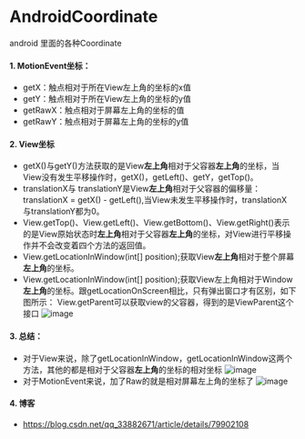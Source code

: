 # AndroidCoordinate
android 里面的各种Coordinate
#### 1. MotionEvent坐标：
- getX：触点相对于所在View左上角的坐标的x值
- getY：触点相对于所在View左上角的坐标的y值
- getRawX：触点相对于屏幕左上角的坐标的值
- getRawY：触点相对于屏幕左上角的坐标的y值
#### 2. View坐标
- getX()与getY()方法获取的是View**左上角**相对于父容器**左上角**的坐标，当View没有发生平移操作时，getX()，getLeft()、getY，getTop()。
- translationX与 translationY是View**左上角**相对于父容器的偏移量：translationX = getX() - getLeft(),当View未发生平移操作时，translationX 与translationY都为0。
- View.getTop()、View.getLeft()、View.getBottom()、View.getRight()表示的是View原始状态时**左上角**相对于父容器**左上角**的坐标，对View进行平移操作并不会改变着四个方法的返回值。
- View.getLocationInWindow(int[] position);获取View**左上角**相对于整个屏幕**左上角**的坐标。
- View.getLocationInWindow(int[] position);获取View左上角相对于Window**左上角**的坐标。跟getLocationOnScreen相比，只有弹出窗口才有区别，如下图所示：
View.getParent可以获取view的父容器，得到的是ViewParent这个接口
![image](https://note.youdao.com/favicon.ico)
#### 3. 总结：
- 对于View来说，除了getLocationInWindow，getLocationInWindow这两个方法，其他的都是相对于父容器**左上角**的坐标的相对坐标
![image](https://note.youdao.com/favicon.ico)
- 对于MotionEvent来说，加了Raw的就是相对屏幕左上角的坐标了
![image](https://note.youdao.com/favicon.ico)
#### 4. 博客
- https://blog.csdn.net/qq_33882671/article/details/79902108
